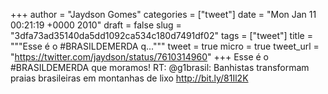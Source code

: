 
+++
author = "Jaydson Gomes"
categories = ["tweet"]
date = "Mon Jan 11 00:21:19 +0000 2010"
draft = false
slug = "3dfa73ad35140da5dd1092ca534c180d7491df02"
tags = ["tweet"]
title = """Esse é o #BRASILDEMERDA q..."""
tweet = true
micro = true
tweet_url = "https://twitter.com/jaydson/status/7610314960"
+++
Esse é o #BRASILDEMERDA que moramos! RT: @g1brasil: Banhistas transformam praias brasileiras em montanhas de lixo http://bit.ly/81Il2K
